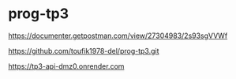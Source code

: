# prog-tp3

https://documenter.getpostman.com/view/27304983/2s93sgVVWf 


 

https://github.com/toufik1978-del/prog-tp3.git 


https://tp3-api-dmz0.onrender.com
  